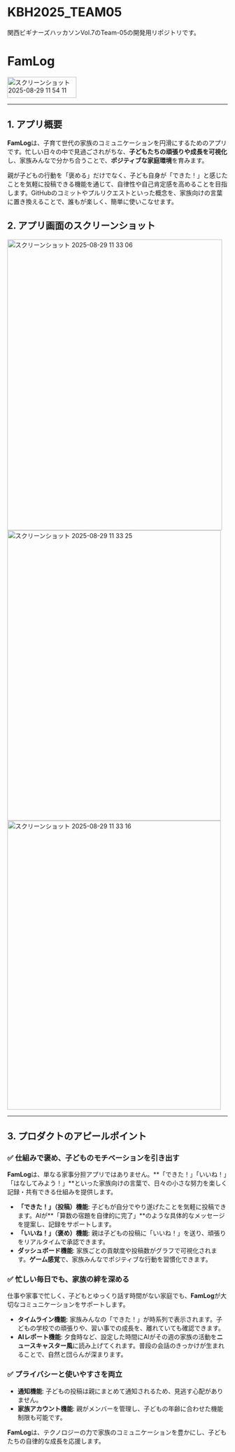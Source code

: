 # KBH2025_TEAM05
関西ビギナーズハッカソンVol.7のTeam-05の開発用リポジトリです。

# FamLog
<img width="158" height="48" alt="スクリーンショット 2025-08-29 11 54 11" src="https://github.com/user-attachments/assets/3dce559a-ae94-4b81-975c-68017b0d4d18" />


---

## 1. アプリ概要

**FamLog**は、子育て世代の家族のコミュニケーションを円滑にするためのアプリです。忙しい日々の中で見過ごされがちな、**子どもたちの頑張りや成長を可視化**し、家族みんなで分かち合うことで、**ポジティブな家庭環境**を育みます。

親が子どもの行動を「褒める」だけでなく、子ども自身が「できた！」と感じたことを気軽に投稿できる機能を通じて、自律性や自己肯定感を高めることを目指します。GitHubのコミットやプルリクエストといった概念を、家族向けの言葉に置き換えることで、誰もが楽しく、簡単に使いこなせます。

## 2. アプリ画面のスクリーンショット

<img width="491" height="664" alt="スクリーンショット 2025-08-29 11 33 06" src="https://github.com/user-attachments/assets/f22d1722-1ae2-4017-b3c7-9cce60a0e41d" />
<img width="488" h<img width="488" height="663" alt="スクリーンショット 2025-08-29 11 33 25" src="https://github.com/user-attachments/assets/9a188aaf-27e6-49c6-952e-2e20fb9f6d3f" />
<img width="488" height="660" alt="スクリーンショット 2025-08-29 11 33 16" src="https://github.com/user-attachments/assets/1e8a6d88-7313-484a-997b-09940ac6de0a" />


---

## 3. プロダクトのアピールポイント

### ✅ 仕組みで褒め、子どものモチベーションを引き出す

**FamLog**は、単なる家事分担アプリではありません。**「できた！」「いいね！」「はなしてみよう！」**といった家族向けの言葉で、日々の小さな努力を楽しく記録・共有できる仕組みを提供します。

* **「できた！」（投稿）機能**: 子どもが自分でやり遂げたことを気軽に投稿できます。AIが**「算数の宿題を自律的に完了」**のような具体的なメッセージを提案し、記録をサポートします。
* **「いいね！」（褒め）機能**: 親は子どもの投稿に「いいね！」を送り、頑張りをリアルタイムで承認できます。
* **ダッシュボード機能**: 家族ごとの貢献度や投稿数がグラフで可視化されます。**ゲーム感覚**で、家族みんなでポジティブな行動を習慣化できます。

### ✅ 忙しい毎日でも、家族の絆を深める

仕事や家事で忙しく、子どもとゆっくり話す時間がない家庭でも、**FamLog**が大切なコミュニケーションをサポートします。

* **タイムライン機能**: 家族みんなの「できた！」が時系列で表示されます。子どもの学校での頑張りや、習い事での成長を、離れていても確認できます。
* **AIレポート機能**: 夕食時など、設定した時間にAIがその週の家族の活動を**ニュースキャスター風**に読み上げてくれます。普段の会話のきっかけが生まれることで、自然と団らんが深まります。

### ✅ プライバシーと使いやすさを両立

* **通知機能**: 子どもの投稿は親にまとめて通知されるため、見逃す心配がありません。
* **家族アカウント機能**: 親がメンバーを管理し、子どもの年齢に合わせた機能制限も可能です。

**FamLog**は、テクノロジーの力で家族のコミュニケーションを豊かにし、子どもたちの自律的な成長を応援します。
